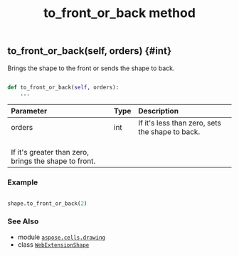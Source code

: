 ﻿---
title: to_front_or_back method
second_title: Aspose.Cells for Python via .NET API References
description: 
type: docs
weight: 230
url: /aspose.cells.drawing/webextensionshape/to_front_or_back/
is_root: false
---

## to_front_or_back(self, orders) {#int}

Brings the shape to the front or sends the shape to back.



```python

def to_front_or_back(self, orders):
    ...
```


| Parameter | Type | Description |
| :- | :- | :- |
| orders | int | If it's less than zero, sets the shape to back.<br/>If it's greater than zero, brings the shape to front. |

### Example 


```python

shape.to_front_or_back(2)

```



### See Also
* module [`aspose.cells.drawing`](../../)
* class [`WebExtensionShape`](/cells/python-net/aspose.cells.drawing/webextensionshape)
